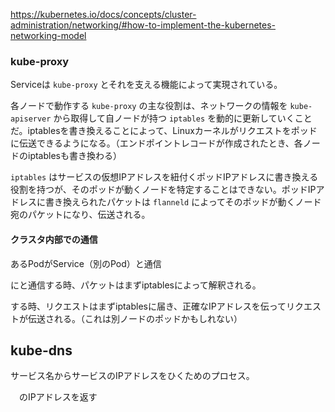 https://kubernetes.io/docs/concepts/cluster-administration/networking/#how-to-implement-the-kubernetes-networking-model


### kube-proxy

Serviceは `kube-proxy` とそれを支える機能によって実現されている。

各ノードで動作する `kube-proxy` の主な役割は、ネットワークの情報を `kube-apiserver` から取得して自ノードが持つ `iptables` を動的に更新していくことだ。iptablesを書き換えることによって、Linuxカーネルがリクエストをポッドに伝送できるようになる。（エンドポイントレコードが作成されたとき、各ノードのiptablesも書き換わる）




`iptables` はサービスの仮想IPアドレスを紐付くポッドIPアドレスに書き換える役割を持つが、そのポッドが動くノードを特定することはできない。ポッドIPアドレスに書き換えられたパケットは `flanneld` によってそのポッドが動くノード宛のパケットになり、伝送される。


#### クラスタ内部での通信

あるPodがService（別のPod）と通信


にと通信する時、パケットはまずiptablesによって解釈される。


する時、リクエストはまずiptablesに届き、正確なIPアドレスを伝ってリクエストが伝送される。（これは別ノードのポッドかもしれない）


## kube-dns

サービス名からサービスのIPアドレスをひくためのプロセス。

　のIPアドレスを返す
